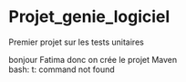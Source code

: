 # Projet_genie_logiciel
Premier projet sur les tests unitaires


bonjour Fatima donc on crée le projet Maven  
bash: t: command not found

